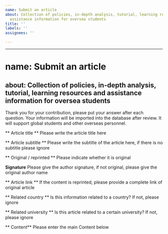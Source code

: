 ```yaml
---
name: Submit an article
about: Collection of policies, in-depth analysis, tutorial, learning resources and
  assistance information for oversea students
title: ''
labels: ''
assignees: ''

---
```


---
# name: Submit an article
about: Collection of policies, in-depth analysis, tutorial, learning resources and assistance information  for oversea students
---

Thank you for your contribution, please put your answer after each question. Your information will be imported into the database after review. It will support global students and other overseas personnel.

** Article title **
Please write the article title here

** Article subtitle **
Please write the subtitle of the article here, if there is no subtitle please ignore

** Original / reprinted **
Please indicate whether it is original

**Signature**
Please give the author signature, if not original, please give the original author name

** Article link **
If the content is reprinted, please provide a complete link of original article

** Related country **
Is this information related to a country? If not, please ignore

** Related university **
Is this article related to a certain university? If not, please ignore

** Content**
Please enter the main Content below
